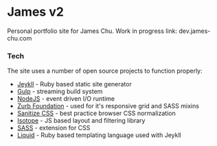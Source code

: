 # James v2

Personal portfolio site for James Chu.
Work in progress link: dev.james-chu.com

### Tech

The site uses a number of open source projects to function properly:

* [Jeykll] - Ruby based static site generator
* [Gulp] - streaming build system
* [NodeJS] - event driven I/O runtime
* [Zurb Foundation] - used for it's responsive grid and SASS mixins
* [Sanitize CSS] - best practice browser CSS normalization
* [Isotope] - JS based layout and filtering library
* [SASS] - extension for CSS
* [Liquid] - Ruby based templating language used with Jeykll


[//]: # (These are reference links used in the body of this note and get stripped out when the markdown processor does its job. There is no need to format nicely because it shouldn't be seen. Thanks SO - http://stackoverflow.com/questions/4823468/store-comments-in-markdown-syntax)

   [SASS]: <http://sass-lang.com>
   [Gulp]: <http://gulpjs.com>
   [Zurb Foundation]: <http://foundation.zurb.com>
   [Jeykll]: <http://jekyllrb.com>
   [NodeJS]: <https://nodejs.org/en>
   [Sanitize CSS]: <https://jonathantneal.github.io/sanitize.css>
   [Liquid]: <https://shopify.github.io/liquid/>
   [Isotope]: <http://isotope.metafizzy.co/>

